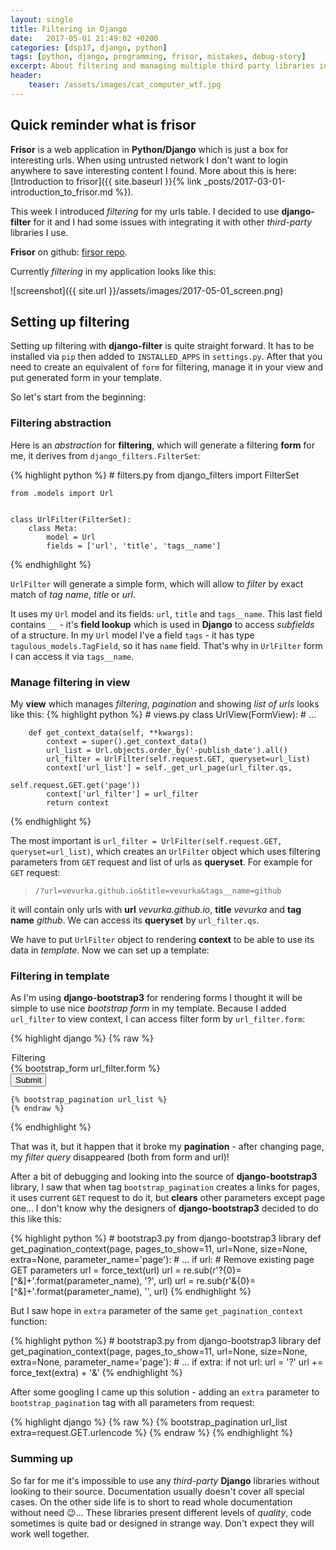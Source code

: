 ```yaml
---
layout: single
title: Filtering in Django
date:   2017-05-01 21:49:02 +0200
categories: [dsp17, django, python]
tags: [python, django, programming, frisor, mistakes, debug-story]
excerpt: About filtering and managing multiple third party libraries in Django
header:
    teaser: /assets/images/cat_computer_wtf.jpg
---
```


## Quick reminder what is **frisor**

**Frisor** is a web application in **Python/Django** which is just a box for interesting urls. When using untrusted network
I don't want to login anywhere to save interesting content I found. More about this is here:
[Introduction to frisor]({{ site.baseurl }}{% link _posts/2017-03-01-introduction_to_frisor.md %}).

This week I introduced *filtering* for my urls table. I decided to use **django-filter** for it and
I had some issues with integrating it with other *third-party* libraries I use.

**Frisor** on github: [firsor repo](https://github.com/vevurka/frisor).

Currently *filtering* in my application looks like this:

![screenshot]({{ site.url }}/assets/images/2017-05-01_screen.png)


## Setting up filtering

Setting up filtering with **django-filter** is quite straight forward. It has to be installed via `pip`
then added to `INSTALLED_APPS` in `settings.py`. After that you need to create an equivalent of `form`
for filtering, manage it in your view and put generated form in your template.

So let's start from the beginning:

### Filtering abstraction

Here is an *abstraction* for **filtering**, which will generate a filtering **form** for me,
it derives from `django_filters.FilterSet`:

{% highlight python %}
    # filters.py
    from django_filters import FilterSet

    from .models import Url


    class UrlFilter(FilterSet):
        class Meta:
            model = Url
            fields = ['url', 'title', 'tags__name']
{% endhighlight %}

`UrlFilter` will generate a simple form, which will allow to *filter* by exact match of *tag name*,
*title* or *url*.

It uses my  `Url` model and its fields: `url`, `title` and `tags__name`.
This last field contains `__` - it's **field lookup** which
is used in **Django** to access *subfields* of a structure. In my `Url` model I've
a field `tags` - it has type `tagulous_models.TagField`, so it has `name` field. That's why in
`UrlFilter` form I can access it via `tags__name`.


### Manage filtering in view

My **view** which manages *filtering*, *pagination* and showing *list of urls* looks like this:
{% highlight python %}
    # views.py
    class UrlView(FormView):
        # ...

        def get_context_data(self, **kwargs):
            context = super().get_context_data()
            url_list = Url.objects.order_by('-publish_date').all()
            url_filter = UrlFilter(self.request.GET, queryset=url_list)
            context['url_list'] = self._get_url_page(url_filter.qs,
                                                     self.request.GET.get('page'))
            context['url_filter'] = url_filter
            return context

{% endhighlight %}

The most important is `url_filter = UrlFilter(self.request.GET, queryset=url_list)`, which
creates an `UrlFilter` object which uses filtering parameters from `GET` request and list of urls as **queryset**.
For example for `GET` request:

> `/?url=vevurka.github.io&title=vevurka&tags__name=github`

it will contain only urls with **url** *vevurka.github.io*, **title** *vevurka* and
**tag name** *github*. We can access its **queryset** by `url_filter.qs`.

We have to put `UrlFilter` object to rendering **context** to be able to use its data
in *template*. Now we can set up a template:

### Filtering in template

As I'm using **django-bootstrap3** for rendering forms I thought it will be simple
to use nice *bootstrap form* in my template. Because I added `url_filter` to
view context, I can access filter form by `url_filter.form`:

{% highlight django %}
    {% raw %}
    <!-- index.html -->
    <form action="" method="get">
        <legend>Filtering</legend>
        {% bootstrap_form url_filter.form %}
      <div class="form-group">
        <button type="submit" class="btn btn-primary">Submit</button>
      </div>
    </form>
    <!-- url list -->
    <!-- ... -->

    {% bootstrap_pagination url_list %}
    {% endraw %}
{% endhighlight %}

That was it, but it happen that it broke my **pagination** - after changing page, my *filter
query* disappeared (both from form and url)!

After a bit of debugging and looking
into the source of **django-bootstrap3** library, I saw that when tag
`bootstrap_pagination` creates a links for pages, it uses current `GET` request to do it, but
**clears** other parameters except page one... I don't know why the designers of **django-bootstrap3**
decided to do this like this:

{% highlight python %}
    # bootstrap3.py from django-bootstrap3 library
    def get_pagination_context(page, pages_to_show=11,
                               url=None, size=None, extra=None,
                               parameter_name='page'):
        # ...
        if url:
            # Remove existing page GET parameters
            url = force_text(url)
            url = re.sub(r'\?{0}\=[^\&]+'.format(parameter_name), '?', url)
            url = re.sub(r'\&{0}\=[^\&]+'.format(parameter_name), '', url)
{% endhighlight %}

But I saw hope in `extra` parameter of the same `get_pagination_context` function:

{% highlight python %}
    # bootstrap3.py from django-bootstrap3 library
    def get_pagination_context(page, pages_to_show=11,
                               url=None, size=None, extra=None,
                               parameter_name='page'):
        # ...
        if extra:
            if not url:
                url = '?'
            url += force_text(extra) + '&'
{% endhighlight %}

After some googling I came up this solution - adding an `extra` parameter to
`bootstrap_pagination` tag with all parameters from request:

{% highlight django %}
{% raw %}
    {% bootstrap_pagination url_list extra=request.GET.urlencode %}
{% endraw %}
{% endhighlight %}

### Summing up

So far for me it's impossible to use any *third-party* **Django** libraries without
looking to their source.
Documentation usually doesn't cover all special cases. On the other side life is to short
to read whole documentation without need :wink:... These libraries present different levels of
*quality*, code sometimes is quite bad or designed in strange way. Don't expect they
will work well together.

